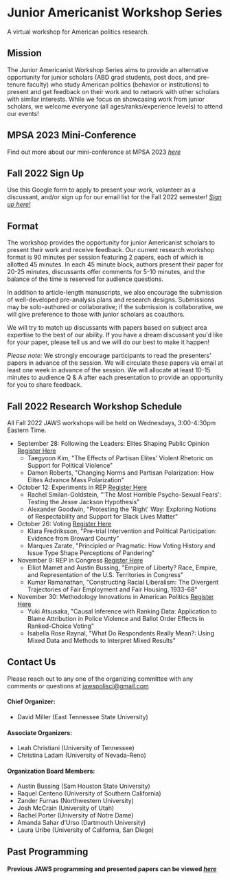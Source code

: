 # Junior Americanist Workshop Series
A virtual workshop for American politics research.

## Mission
The Junior Americanist Workshop Series aims to provide an alternative opportunity for junior scholars (ABD grad students, post docs, and pre-tenure faculty) who study American politics (behavior or institutions) to present and get feedback on their work and to network with other scholars with similar interests.  While we focus on showcasing work from junior scholars, we welcome everyone (all ages/ranks/experience levels) to attend our events!

## MPSA 2023 Mini-Conference 

Find out more about our mini-conference at MPSA 2023 [*here*](/MPSACwC)

## Fall 2022 Sign Up
Use this Google form to apply to present your work, volunteer as a discussant, and/or sign up for our email list for the Fall 2022 semester! [*Sign up here!*](https://docs.google.com/forms/d/e/1FAIpQLSejsKbECl1Yf8WYBRXoTBYrARAjcDI_mh8BEzoQ1FeL0qD0Ww/viewform)

## Format
The workshop provides the opportunity for junior Americanist scholars to present their work and receive feedback.  Our current research workshop format is 90 minutes per session featuring 2 papers, each of which is allotted 45 minutes.  In each 45 minute block, authors present their paper for 20-25 minutes, discussants offer comments for 5-10 minutes, and the balance of the time is reserved for audience questions. 

In addition to article-length manuscripts, we also encourage the submission of well-developed pre-analysis plans and research designs.  Submissions may be solo-authored or collaborative; if the submission is collaborative, we will give preference to those with junior scholars as coauthors.

We will try to match up discussants with papers based on subject area expertise to the best of our ability.  If you have a dream discussant you'd like for your paper, please tell us and we will do our best to make it happen!

*Please note:* We strongly encourage participants to read the presenters' papers in advance of the session.  We will circulate these papers via email at least one week in advance of the session.  We will allocate at least 10-15 minutes to audience Q & A after each presentation to provide an opportunity for you to share feedback.

## Fall 2022 Research Workshop Schedule
All Fall 2022 JAWS workshops will be held on Wednesdays, 3:00-4:30pm Eastern Time.

- September 28: Following the Leaders: Elites Shaping Public Opinion [Register Here](https://etsu.zoom.us/meeting/register/tZMvceutpjwjG9ECDsJZoA_RwPBPCGdNoB6I)
	- Taegyoon Kim, "The Effects of Partisan Elites’ Violent Rhetoric on Support for Political Violence"
	- Damon Roberts, "Changing Norms and Partisan Polarization: How Elites Advance Mass Polarization"
- October 12: Experiments in REP [Register Here](https://etsu.zoom.us/meeting/register/tZEpcOqpqz0rG9GqZMMPE-XAg9pKBSB85TbW)
	- Rachel Smilan-Goldstein, “'The Most Horrible Psycho-Sexual Fears':  Testing the Jesse Jackson Hypothesis"
	- Alexander Goodwin, "Protesting the 'Right' Way: Exploring Notions of Respectability and Support for Black Lives Matter"
- October 26: Voting [Register Here](https://etsu.zoom.us/meeting/register/tZAvcOiprjwqGNcF-bgC8uOzLT9Ar4QEFGo4)
	- Klara Fredriksson, "Pre-trial Intervention and Political Participation: Evidence from Broward County"
	- Marques Zarate, "Principled or Pragmatic: How Voting History and Issue Type Shape Perceptions of Pandering"
- November 9: REP in Congress [Register Here](https://etsu.zoom.us/meeting/register/tZwpceCupjsiGNynZFMUsi9gD7h3PEUweA_h)
	- Elliot Mamet and Austin Bussing, "Empire of Liberty? Race, Empire, and Representation of the U.S. Territories in Congress"
	- Kumar Ramanathan, "Constructing Racial Liberalism: The Divergent Trajectories of Fair Employment and Fair Housing, 1933-68"
- November 30: Methodology Innovations in American Politics [Register Here](https://etsu.zoom.us/meeting/register/tZcrf-ChrT0sHN0kwh-nJn4aiiWBciAS64sW)
	- Yuki Atsusaka, "Causal Inference with Ranking Data: Application to Blame Attribution in Police Violence and Ballot Order Effects in Ranked-Choice Voting"
	- Isabella Rose Raynal, "What Do Respondents Really Mean?: Using Mixed Data and Methods to Interpret Mixed Results"

## Contact Us
Please reach out to any one of the organizing committee with any comments or questions at [jawspolisci@gmail.com](mailto:jawspolisci@gmail.com)

#### Chief Organizer: 
- David Miller (East Tennessee State University)

#### Associate Organizers: 
- Leah Christiani (University of Tennessee)
- Christina Ladam (University of Nevada-Reno)

#### Organization Board Members:
- Austin Bussing (Sam Houston State University)
- Raquel Centeno (University of Southern California)
- Zander Furnas (Northwestern University)
- Josh McCrain (University of Utah)
- Rachel Porter (University of Notre Dame)
- Amanda Sahar d’Urso (Dartmouth University)
- Laura Uribe (University of California, San Diego) 
 

## Past Programming 

#### Previous JAWS programming and presented papers can be viewed [*here*](/previous)



